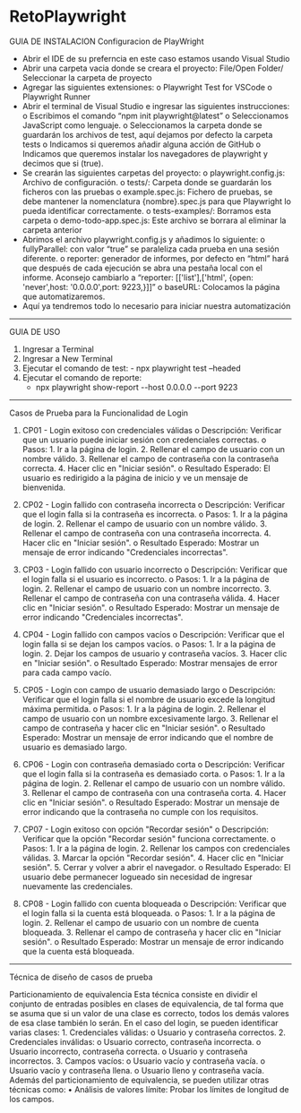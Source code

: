 # RetoPlaywright

GUIA DE INSTALACION 
Configuracion de PlayWright
-	Abrir el IDE de su preferncia en este caso estamos usando Visual Studio 
-	Abrir una carpeta vacia donde se creara el proyecto: File/Open Folder/ Seleccionar la carpeta de proyecto
-	Agregar las siguientes extensiones: 
       o	Playwright Test for VSCode
       o	Playwright Runner
-	Abrir el terminal de Visual Studio e ingresar las siguientes instrucciones:
       o	Escribimos el comando “npm init playwright@latest”
       o	Seleccionamos JavaScript como lenguaje.
       o	Seleccionamos la carpeta donde se guardarán los archivos de test, aquí dejamos por defecto la carpeta tests
       o	Indicamos si queremos añadir alguna acción de GitHub 
       o	Indicamos que queremos instalar los navegadores de playwright y decimos que si (true).
-	Se crearán las siguientes carpetas del proyecto:
       o	playwright.config.js: Archivo de configuración.
       o	tests/: Carpeta donde se guardarán los ficheros con las pruebas
       o	example.spec.js: Fichero de pruebas, se debe mantener la nomenclatura {nombre}.spec.js para que Playwright lo pueda identificar correctamente.
       o	tests-examples/: Borramos esta carpeta
       o	demo-todo-app.spec.js:  Este archivo se borrara al eliminar la carpeta anterior
-	Abrimos el archivo playwright.config.js y añadimos lo siguiente: 
       o	fullyParallel: con valor “true” se paraleliza cada prueba en una sesión diferente.
       o	reporter: generador de informes, por defecto en “html” hará que después de cada ejecución se abra una pestaña local con el informe. Aconsejo cambiarlo a “reporter: [['list'],['html', {open: 'never',host: '0.0.0.0',port: 9223,}]]”
       o	baseURL: Colocamos la página que automatizaremos.
-	Aquí ya tendremos todo lo necesario para iniciar nuestra automatización

-----------------------------------------------------------------------------

GUIA DE USO 
1.   Ingresar a Terminal
2. Ingresar a New Terminal
3. Ejecutar el comando de test:
       -	npx playwright test –headed
4.	Ejecutar el comando de reporte:
       -	npx playwright show-report --host 0.0.0.0 --port 9223

------------------------------------------------------------------------------

Casos de Prueba para la Funcionalidad de Login
1. CP01 - Login exitoso con credenciales válidas
       o Descripción: Verificar que un usuario puede iniciar sesión con credenciales correctas.
       o Pasos:
              1. Ir a la página de login.
              2. Rellenar el campo de usuario con un nombre válido.
              3. Rellenar el campo de contraseña con la contraseña correcta.
              4. Hacer clic en "Iniciar sesión".
       o	Resultado Esperado: El usuario es redirigido a la página de inicio y ve un mensaje de bienvenida.

2. CP02 - Login fallido con contraseña incorrecta
       o Descripción: Verificar que el login falla si la contraseña es incorrecta.
       o Pasos:
              1. Ir a la página de login.
              2. Rellenar el campo de usuario con un nombre válido.
              3. Rellenar el campo de contraseña con una contraseña incorrecta.
              4. Hacer clic en "Iniciar sesión".
       o Resultado Esperado: Mostrar un mensaje de error indicando "Credenciales incorrectas".

3. CP03 - Login fallido con usuario incorrecto
       o	Descripción: Verificar que el login falla si el usuario es incorrecto.
       o	Pasos:
              1.	Ir a la página de login.
              2.	Rellenar el campo de usuario con un nombre incorrecto.
              3.	Rellenar el campo de contraseña con una contraseña válida.
              4.	Hacer clic en "Iniciar sesión".
       o	Resultado Esperado: Mostrar un mensaje de error indicando "Credenciales incorrectas".

4. CP04 - Login fallido con campos vacíos
       o	Descripción: Verificar que el login falla si se dejan los campos vacíos.
       o	Pasos:
              1.	Ir a la página de login.
              2.	Dejar los campos de usuario y contraseña vacíos.
              3.	Hacer clic en "Iniciar sesión".
       o	Resultado Esperado: Mostrar mensajes de error para cada campo vacío.

5. CP05 - Login con campo de usuario demasiado largo
       o	Descripción: Verificar que el login falla si el nombre de usuario excede la longitud máxima permitida.
       o	Pasos:
              1.	Ir a la página de login.
              2.	Rellenar el campo de usuario con un nombre excesivamente largo.
              3.	Rellenar el campo de contraseña y hacer clic en "Iniciar sesión".
       o	Resultado Esperado: Mostrar un mensaje de error indicando que el nombre de usuario es demasiado largo.

6. CP06 - Login con contraseña demasiado corta
       o	Descripción: Verificar que el login falla si la contraseña es demasiado corta.
       o	Pasos:
              1.	Ir a la página de login.
              2.	Rellenar el campo de usuario con un nombre válido.
              3.	Rellenar el campo de contraseña con una contraseña corta.
              4.	Hacer clic en "Iniciar sesión".
       o	Resultado Esperado: Mostrar un mensaje de error indicando que la contraseña no cumple con los requisitos.

7. CP07 - Login exitoso con opción "Recordar sesión"
       o	Descripción: Verificar que la opción "Recordar sesión" funciona correctamente.
       o	Pasos:
              1.	Ir a la página de login.
              2.	Rellenar los campos con credenciales válidas.
              3.	Marcar la opción "Recordar sesión".
              4.	Hacer clic en "Iniciar sesión".
              5.	Cerrar y volver a abrir el navegador.
       o	Resultado Esperado: El usuario debe permanecer logueado sin necesidad de ingresar nuevamente las credenciales.

8. CP08 - Login fallido con cuenta bloqueada
       o	Descripción: Verificar que el login falla si la cuenta está bloqueada.
       o	Pasos:
              1.	Ir a la página de login.
              2.	Rellenar el campo de usuario con un nombre de cuenta bloqueada.
              3.	Rellenar el campo de contraseña y hacer clic en "Iniciar sesión".
       o	Resultado Esperado: Mostrar un mensaje de error indicando que la cuenta está bloqueada.

--------------------------------------------------------------------------------------------

Técnica de diseño de casos de prueba

Particionamiento de equivalencia
Esta técnica consiste en dividir el conjunto de entradas posibles en clases de equivalencia, de tal forma que se asuma que si un valor de una clase es correcto, todos los demás valores de esa clase también lo serán. En el caso del login, se pueden identificar varias clases:
      1.	Credenciales válidas:
               o	Usuario y contraseña correctos.
      2.	Credenciales inválidas:
               o	Usuario correcto, contraseña incorrecta.
               o	Usuario incorrecto, contraseña correcta.
               o	Usuario y contraseña incorrectos.
      3.	Campos vacíos:
               o	Usuario vacío y contraseña vacía.
               o	Usuario vacío y contraseña llena.
               o	Usuario lleno y contraseña vacía.
Además del particionamiento de equivalencia, se pueden utilizar otras técnicas como:
•	Análisis de valores límite: Probar los límites de longitud de los campos.



